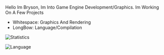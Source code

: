  
Hello Im Bryson, Im Into Game Engine Development/Graphics.
Im Working On A Few Projects
 - Whitespace: Graphics And Rendering
 - LongBow: Language/Compilation





![Statistics](https://github-readme-stats.vercel.app/api?username=Bryson-C&show_icons=true&theme=radical)

![Language](https://github-readme-stats.vercel.app/api/top-langs/?username=Bryson-C&show_icons=true&theme=radical)




<!---
- 👋 Hi, I’m @Bryson-C
- 👀 I’m interested in ...
- 🌱 I’m currently learning ...
- 💞️ I’m looking to collaborate on ...
- 📫 How to reach me ...

Bryson-C/Bryson-C is a ✨ special ✨ repository because its `README.md` (this file) appears on your GitHub profile.
You can click the Preview link to take a look at your changes.
--->
